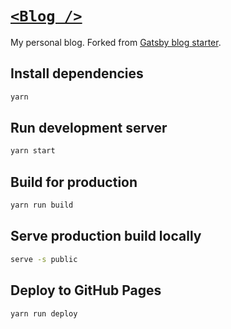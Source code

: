 # [`<Blog />`](https://colinrcummings.github.io/blog/)

My personal blog. Forked from [Gatsby blog starter](https://github.com/gatsbyjs/gatsby-starter-blog).

## Install dependencies

```sh
yarn
```

## Run development server

```sh
yarn start
```

## Build for production

```sh
yarn run build
```

## Serve production build locally

```sh
serve -s public
```

## Deploy to GitHub Pages

```sh
yarn run deploy
```
